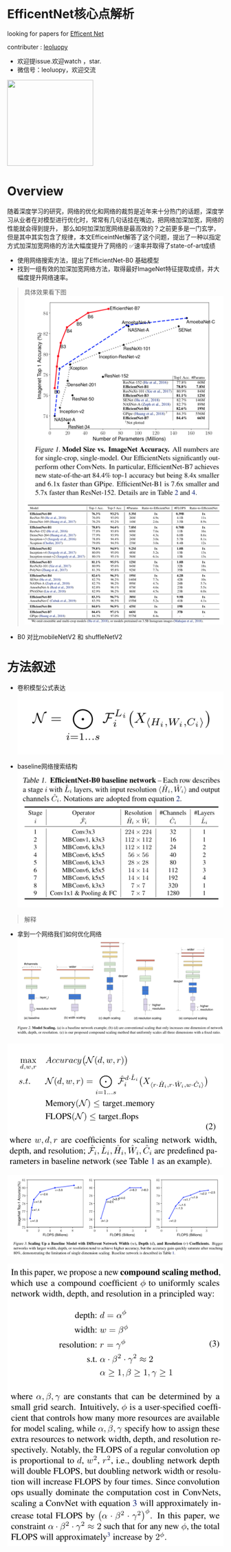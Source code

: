 



# EfficentNet核心点解析

looking for papers for [Efficent Net](https://arxiv.org/pdf/1905.11946.pdf)

contributer : [leoluopy](https://github.com/leoluopy)

+ 欢迎提issue.欢迎watch ，star.
+ 微信号：leoluopy，欢迎交流

<img width="200" height="200" src="https://github.com/leoluopy/paper_discussing/blob/master/wechat_id.jpeg"/>


# Overview
随着深度学习的研究，网络的优化和网络的裁剪是近年来十分热门的话题，深度学习从业者在对模型进行优化时，常常有几句话挂在嘴边，把网络加深加宽，网络的性能就会得到提升，
那么如何加深加宽网络是最高效的？之前更多是一门玄学，但是其中其实包含了规律，本文EfficeintNet解答了这个问题，提出了一种以指定方式加深加宽网络的方法大幅度提升了网络的
✅速率并取得了state-of-art成绩
+ 使用网络搜索方法，提出了EfficientNet-B0 基础模型
+ 找到一组有效的加深加宽网络方法，取得最好ImageNet特征提取成绩，并大幅度提升网络速率。
> 具体效果看下图
![](./efficientNet_performance.png)
![](./B0-B7-detail.png)

+ B0 对比mobileNetV2 和 shuffleNetV2

# 方法叙述

+ 卷积模型公式表达
![](./describe_Con_formula.png)


+ baseline网络搜索结构
![](./baseline_net.png)
> 解释

+ 拿到一个网络我们如何优化网络
![](./explan_deeper_widther.png)

![](./problem_description_inFormula.png)

![](./scale_in_single.png)

![](./scale_factor.png)




